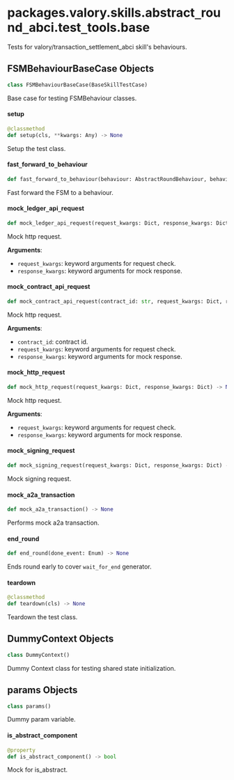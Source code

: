 <a id="packages.valory.skills.abstract_round_abci.test_tools.base"></a>

# packages.valory.skills.abstract`_`round`_`abci.test`_`tools.base

Tests for valory/transaction_settlement_abci skill's behaviours.

<a id="packages.valory.skills.abstract_round_abci.test_tools.base.FSMBehaviourBaseCase"></a>

## FSMBehaviourBaseCase Objects

```python
class FSMBehaviourBaseCase(BaseSkillTestCase)
```

Base case for testing FSMBehaviour classes.

<a id="packages.valory.skills.abstract_round_abci.test_tools.base.FSMBehaviourBaseCase.setup"></a>

#### setup

```python
@classmethod
def setup(cls, **kwargs: Any) -> None
```

Setup the test class.

<a id="packages.valory.skills.abstract_round_abci.test_tools.base.FSMBehaviourBaseCase.fast_forward_to_behaviour"></a>

#### fast`_`forward`_`to`_`behaviour

```python
def fast_forward_to_behaviour(behaviour: AbstractRoundBehaviour, behaviour_id: str, synchronized_data: BaseSynchronizedData) -> None
```

Fast forward the FSM to a behaviour.

<a id="packages.valory.skills.abstract_round_abci.test_tools.base.FSMBehaviourBaseCase.mock_ledger_api_request"></a>

#### mock`_`ledger`_`api`_`request

```python
def mock_ledger_api_request(request_kwargs: Dict, response_kwargs: Dict) -> None
```

Mock http request.

**Arguments**:

- `request_kwargs`: keyword arguments for request check.
- `response_kwargs`: keyword arguments for mock response.

<a id="packages.valory.skills.abstract_round_abci.test_tools.base.FSMBehaviourBaseCase.mock_contract_api_request"></a>

#### mock`_`contract`_`api`_`request

```python
def mock_contract_api_request(contract_id: str, request_kwargs: Dict, response_kwargs: Dict) -> None
```

Mock http request.

**Arguments**:

- `contract_id`: contract id.
- `request_kwargs`: keyword arguments for request check.
- `response_kwargs`: keyword arguments for mock response.

<a id="packages.valory.skills.abstract_round_abci.test_tools.base.FSMBehaviourBaseCase.mock_http_request"></a>

#### mock`_`http`_`request

```python
def mock_http_request(request_kwargs: Dict, response_kwargs: Dict) -> None
```

Mock http request.

**Arguments**:

- `request_kwargs`: keyword arguments for request check.
- `response_kwargs`: keyword arguments for mock response.

<a id="packages.valory.skills.abstract_round_abci.test_tools.base.FSMBehaviourBaseCase.mock_signing_request"></a>

#### mock`_`signing`_`request

```python
def mock_signing_request(request_kwargs: Dict, response_kwargs: Dict) -> None
```

Mock signing request.

<a id="packages.valory.skills.abstract_round_abci.test_tools.base.FSMBehaviourBaseCase.mock_a2a_transaction"></a>

#### mock`_`a2a`_`transaction

```python
def mock_a2a_transaction() -> None
```

Performs mock a2a transaction.

<a id="packages.valory.skills.abstract_round_abci.test_tools.base.FSMBehaviourBaseCase.end_round"></a>

#### end`_`round

```python
def end_round(done_event: Enum) -> None
```

Ends round early to cover `wait_for_end` generator.

<a id="packages.valory.skills.abstract_round_abci.test_tools.base.FSMBehaviourBaseCase.teardown"></a>

#### teardown

```python
@classmethod
def teardown(cls) -> None
```

Teardown the test class.

<a id="packages.valory.skills.abstract_round_abci.test_tools.base.DummyContext"></a>

## DummyContext Objects

```python
class DummyContext()
```

Dummy Context class for testing shared state initialization.

<a id="packages.valory.skills.abstract_round_abci.test_tools.base.DummyContext.params"></a>

## params Objects

```python
class params()
```

Dummy param variable.

<a id="packages.valory.skills.abstract_round_abci.test_tools.base.DummyContext.is_abstract_component"></a>

#### is`_`abstract`_`component

```python
@property
def is_abstract_component() -> bool
```

Mock for is_abstract.

